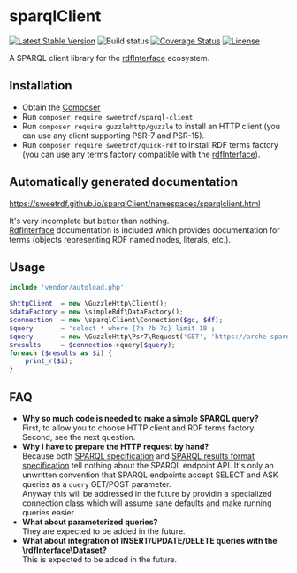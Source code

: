 # sparqlClient

[![Latest Stable Version](https://poser.pugx.org/sweetrdf/sparql-client/v/stable)](https://packagist.org/packages/sweetrdf/sparql-client)
![Build status](https://github.com/sweetrdf/sparqlClient/workflows/phpunit/badge.svg?branch=master)
[![Coverage Status](https://coveralls.io/repos/github/sweetrdf/sparqlClient/badge.svg?branch=master)](https://coveralls.io/github/sweetrdf/sparqlClient?branch=master)
[![License](https://poser.pugx.org/sweetrdf/sparql-client/license)](https://packagist.org/packages/sweetrdf/sparql-client)


A SPARQL client library for the [rdfInterface](https://github.com/sweetrdf/rdfInterface/) ecosystem.

## Installation

* Obtain the [Composer](https://getcomposer.org)
* Run `composer require sweetrdf/sparql-client`
* Run `composer require guzzlehttp/guzzle` to install an HTTP client (you can use any client supporting PSR-7 and PSR-15).
* Run `composer require sweetrdf/quick-rdf` to install RDF terms factory 
  (you can use any terms factory compatible with the [rdfInterface](https://github.com/sweetrdf/rdfInterface/)).

## Automatically generated documentation

https://sweetrdf.github.io/sparqlClient/namespaces/sparqlclient.html

It's very incomplete but better than nothing.\
[RdfInterface](https://github.com/sweetrdf/rdfInterface/) documentation is included which provides documentation for terms (objects representing RDF named nodes, literals, etc.).

## Usage

```php
include 'vendor/autoload.php';

$httpClient  = new \GuzzleHttp\Client();
$dataFactory = new \simpleRdf\DataFactory();
$connection  = new \sparqlClient\Connection($gc, $df);
$query       = 'select * where {?a ?b ?c} limit 10';
$query       = new \GuzzleHttp\Psr7\Request('GET', 'https://arche-sparql.acdh-dev.oeaw.ac.at/sparql?query=' . rawurlencode($query));
$results     = $connection->query($query);
foreach ($results as $i) {
    print_r($i);
}
```

## FAQ

* **Why so much code is needed to make a simple SPARQL query?**\
  First, to allow you to choose HTTP client and RDF terms factory.
  Second, see the next question.
* **Why I have to prepare the HTTP request by hand?**\
  Because both [SPARQL specification](https://www.w3.org/TR/rdf-sparql-query/) 
  and [SPARQL results format specification](https://www.w3.org/TR/sparql11-results-json/)
  tell nothing about the SPARQL endpoint API.
  It's only an unwritten convention that SPARQL endpoints accept SELECT and ASK queries as a `query` GET/POST parameter.\
  Anyway this will be addressed in the future by providin a specialized connection class which will assume sane defaults and make running queries easier.
* **What about parameterized queries?**\
  They are expected to be added in the future.
* **What about integration of INSERT/UPDATE/DELETE queries with the \rdfInterface\Dataset?**\
  This is expected to be added in the future.
